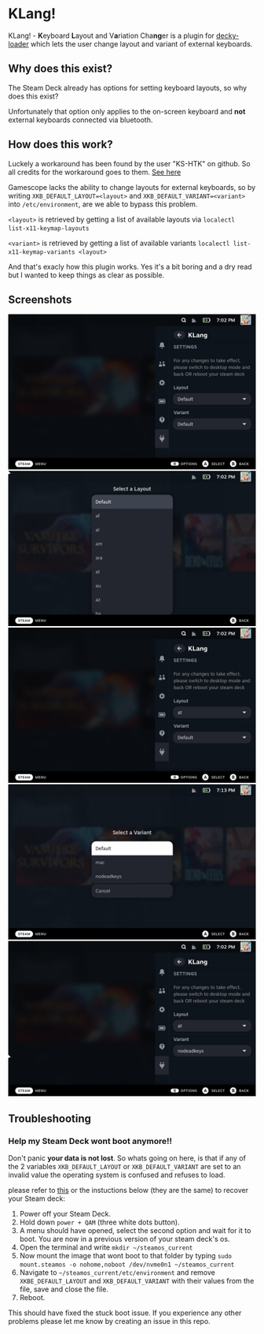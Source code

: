 # KLang!

KLang! - **K**eyboard **L**ayout and V**a**riation Cha**ng**er is a plugin for [decky-loader](https://github.com/SteamDeckHomebrew/deckly-loader) which lets the user change layout and variant of external keyboards.

## Why does this exist?

The Steam Deck already has options for setting keyboard layouts, so why does this exist?

Unfortunately that option only applies to the on-screen keyboard and **not** external keyboards connected via bluetooth.


## How does this work?

Luckely a workaround has been found by the user "KS-HTK" on github. So all credits for the workaround goes to them. [See here](https://github.com/ValveSoftware/SteamOS/issues/798/)

Gamescope lacks the ability to change layouts for external keyboards, so by writing ``XKB_DEFAULT_LAYOUT=<layout>`` and ``XKB_DEFAULT_VARIANT=<variant>`` into ``/etc/environment``, are we able to bypass this problem.

``<layout>`` is retrieved by getting a list of available layouts via ``localectl list-x11-keymap-layouts``

``<variant>`` is retrieved by getting a list of available variants ``localectl list-x11-keymap-variants <layout>``

And that's exacly how this plugin works. Yes it's a bit boring and a dry read but I wanted to keep things as clear as possible.

## Screenshots

![](assets/menu.jpg)
![](assets/select_layout.jpg)
![](assets/layout_selected.jpg)
![](assets/select_variant.jpg)
![](assets/variant_selected.jpg)

## Troubleshooting

### Help my Steam Deck wont boot anymore!!

Don't panic **your data is not lost**. So whats going on here, is that if any of the 2 variables ``XKB_DEFAULT_LAYOUT`` or ``XKB_DEFAULT_VARIANT`` are set to an invalid value the operating system is confused and refuses to load.

please refer to [this](https://www.reddit.com/r/SteamDeck/comments/yf6rsf/steam_deck_recovery_instructions_without/) or the instuctions below (they are the same) to recover your Steam deck:

1. Power off your Steam Deck.
2. Hold down ``power + QAM`` (three white dots button).
3. A menu should have opened, select the second option and wait for it to boot. You are now in a previous version of your steam deck's os.
4. Open the terminal and write ``mkdir ~/steamos_current``
5. Now mount the image that wont boot to that folder by typing ``sudo mount.steamos -o nohome,noboot /dev/nvme0n1 ~/steamos_current``
6. Navigate to ``~/steamos_current/etc/environment`` and remove ``XKBE_DEFAULT_LAYOUT`` and ``XKB_DEFAULT_VARIANT`` with their values from the file, save and close the file.
7. Reboot.

This should have fixed the stuck boot issue. If you experience any other problems please let me know by creating an issue in this repo. 
